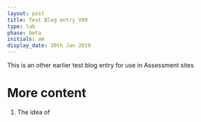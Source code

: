 ```yaml
---
layout: post
title: Test Blog entry V99
type: lab
phase: beta
initials: am
display_date: 30th Jan 2019
---
```


This is an other earlier  test blog entry for use in Assessment sites

<!--more-->

# More content

1. The idea of
